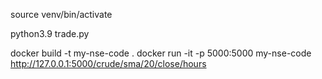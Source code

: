 
source venv/bin/activate

python3.9 trade.py 

docker build -t my-nse-code . 
docker run -it -p 5000:5000 my-nse-code 
http://127.0.0.1:5000/crude/sma/20/close/hours 
